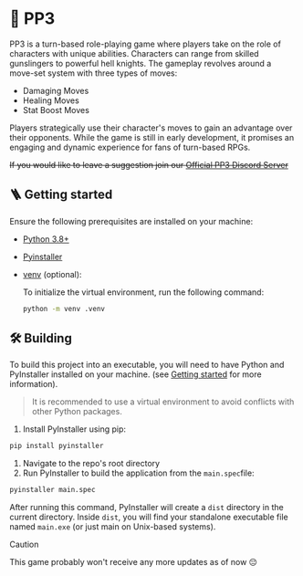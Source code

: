 
# 🎃 PP3

PP3 is a turn-based role-playing game where players take on the role of characters with unique abilities. Characters can range from skilled gunslingers to powerful hell knights. The gameplay revolves around a move-set system with three types of moves:

- Damaging Moves
- Healing Moves
- Stat Boost Moves

Players strategically use their character's moves to gain an advantage over their opponents. While the game is still in early development, it promises an engaging and dynamic experience for fans of turn-based RPGs.

~~If you would like to leave a suggestion join our [Official PP3 Discord Server]()~~

## 🪜 Getting started

Ensure the following prerequisites are installed on your machine:

- [Python 3.8+](https://www.python.org/downloads/)
- [Pyinstaller](https://pypi.org/project/pyinstaller/)
- [venv](https://docs.python.org/3/library/venv.html) (optional):

    To initialize the virtual environment, run the following command:

    ```bash
    python -m venv .venv
    ```

## 🛠️ Building

To build this project into an executable, you will need to have Python and PyInstaller installed on your machine. (see [Getting started](#🪜-getting-started) for more information).
> It is recommended to use a virtual environment to avoid conflicts with other Python packages.

1. Install PyInstaller using pip:

```bash
pip install pyinstaller
```

1. Navigate to the repo's root directory
2. Run PyInstaller to build the application from the `main.spec`file:

```bash
pyinstaller main.spec
```

After running this command, PyInstaller will create a `dist` directory in the current directory. Inside `dist`, you will find your standalone executable file named `main.exe` (or just main on Unix-based systems).

> [!CAUTION]
> This game probably won't receive any more updates as of now 😔
